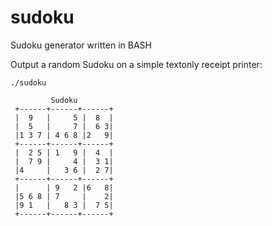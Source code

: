 sudoku
======

Sudoku generator written in BASH

Output a random Sudoku on a simple textonly receipt printer:

```shell
./sudoku

         Sudoku
 +------+------+------+
 |  9   |     5 |  8  |
 |  5   |     7 |  6 3|
 |1 3 7 | 4 6 8 |2   9|
 +------+------+------+
 |  2 5 | 1   9 |  4  |
 |  7 9 |     4 |  3 1|
 |4     |   3 6 |  2 7|
 +------+------+------+
 |      | 9   2 |6   8|
 |5 6 8 | 7     |    2|
 |9 1   |   8 3 |  7 5|
 +------+------+------+


```
